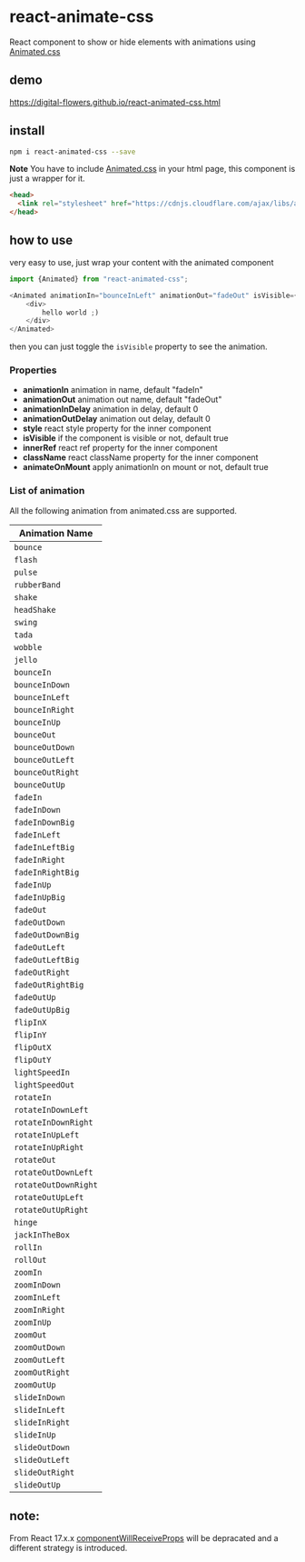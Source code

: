 # react-animate-css
React component to show or hide elements with animations using [Animated.css](https://daneden.github.io/animate.css/)

## demo
https://digital-flowers.github.io/react-animated-css.html

## install

```bash
npm i react-animated-css --save
```
**Note** You have to include [Animated.css](https://daneden.github.io/animate.css/) in your html page, this component is just a wrapper for it.

```html
<head>
  <link rel="stylesheet" href="https://cdnjs.cloudflare.com/ajax/libs/animate.css/3.5.2/animate.min.css">
</head>
```

## how to use
very easy to use, just wrap your content with the animated component
```javascript
import {Animated} from "react-animated-css";

<Animated animationIn="bounceInLeft" animationOut="fadeOut" isVisible={true}>
    <div>
        hello world ;)
    </div>
</Animated>

```

then you can just toggle the  `isVisible` property to see the animation.

### Properties

- **animationIn** animation in name, default "fadeIn"
- **animationOut** animation out name, default "fadeOut"
- **animationInDelay** animation in delay, default 0
- **animationOutDelay** animation out delay, default 0
- **style** react style property for the inner component
- **isVisible** if the component is visible or not, default true
- **innerRef** react ref property for the inner component
- **className** react className property for the inner component
- **animateOnMount** apply animationIn on mount or not, default true


### List of animation
All the following animation from animated.css are supported.

| ﻿Animation Name |
|--------------------|
| `bounce` |
| `flash` |
| `pulse` |
| `rubberBand` |
| `shake` |
| `headShake` |
| `swing` |
| `tada` |
| `wobble` |
| `jello` |
| `bounceIn` |
| `bounceInDown` |
| `bounceInLeft` |
| `bounceInRight` |
| `bounceInUp` |
| `bounceOut` |
| `bounceOutDown` |
| `bounceOutLeft` |
| `bounceOutRight` |
| `bounceOutUp` |
| `fadeIn` |
| `fadeInDown` |
| `fadeInDownBig` |
| `fadeInLeft` |
| `fadeInLeftBig` |
| `fadeInRight` |
| `fadeInRightBig` |
| `fadeInUp` |
| `fadeInUpBig` |
| `fadeOut` |
| `fadeOutDown` |
| `fadeOutDownBig` |
| `fadeOutLeft` |
| `fadeOutLeftBig` |
| `fadeOutRight` |
| `fadeOutRightBig` |
| `fadeOutUp` |
| `fadeOutUpBig` |
| `flipInX` |
| `flipInY` |
| `flipOutX` |
| `flipOutY` |
| `lightSpeedIn` |
| `lightSpeedOut` |
| `rotateIn` |
| `rotateInDownLeft` |
| `rotateInDownRight` |
| `rotateInUpLeft` |
| `rotateInUpRight` |
| `rotateOut` |
| `rotateOutDownLeft` |
| `rotateOutDownRight` |
| `rotateOutUpLeft` |
| `rotateOutUpRight` |
| `hinge` |
| `jackInTheBox` |
| `rollIn` |
| `rollOut` |
| `zoomIn` |
| `zoomInDown` |
| `zoomInLeft` |
| `zoomInRight` |
| `zoomInUp` |
| `zoomOut` |
| `zoomOutDown` |
| `zoomOutLeft` |
| `zoomOutRight` |
| `zoomOutUp` |
| `slideInDown` |
| `slideInLeft` |
| `slideInRight` |
| `slideInUp` |
| `slideOutDown` |
| `slideOutLeft` |
| `slideOutRight` |
| `slideOutUp` |

## note:
From React 17.x.x [componentWillReceiveProps](https://medium.com/@baphemot/whats-new-in-react-16-3-d2c9b7b6193b#dd16) will be depracated and a different strategy is introduced.

